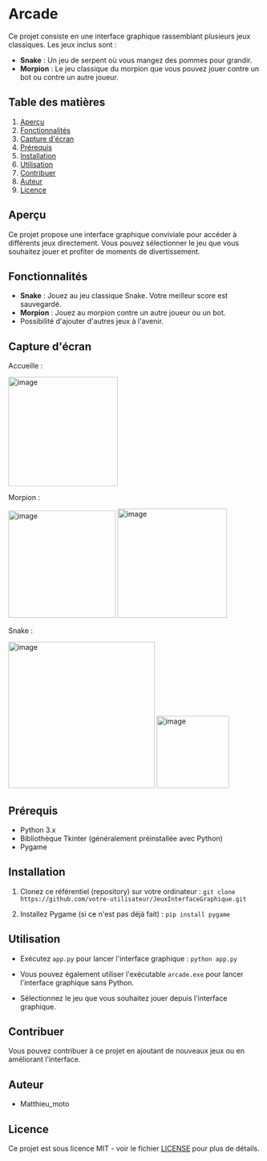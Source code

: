 # Arcade

Ce projet consiste en une interface graphique rassemblant plusieurs jeux classiques. Les jeux inclus sont :
- **Snake** : Un jeu de serpent où vous mangez des pommes pour grandir.
- **Morpion** : Le jeu classique du morpion que vous pouvez jouer contre un bot ou contre un autre joueur.

## Table des matières
1. [Aperçu](#aperçu)
2. [Fonctionnalités](#fonctionnalités)
3. [Capture d'écran](#capture-décran)
4. [Prérequis](#prérequis)
5. [Installation](#installation)
6. [Utilisation](#utilisation)
7. [Contribuer](#contribuer)
8. [Auteur](#auteur)
9. [Licence](#licence)

## Aperçu
Ce projet propose une interface graphique conviviale pour accéder à différents jeux directement. Vous pouvez sélectionner le jeu que vous souhaitez jouer et profiter de moments de divertissement.

## Fonctionnalités
- **Snake** : Jouez au jeu classique Snake. Votre meilleur score est sauvegardé.
- **Morpion** : Jouez au morpion contre un autre joueur ou un bot.
- Possibilité d'ajouter d'autres jeux à l'avenir.

## Capture d'écran
Accueille :

<img width="218" alt="image" src="https://github.com/Matthieumoto/Arcade/assets/136125610/c26be02f-c7e2-4904-a117-85959ddb45a2">

Morpion :

<img width="214" alt="image" src="https://github.com/Matthieumoto/Arcade/assets/136125610/7b19e792-8196-476b-9d55-f0f724f76ef0">
<img width="218" alt="image" src="https://github.com/Matthieumoto/Arcade/assets/136125610/9fae03a3-61bc-4ccf-8932-0d3f99ec8b62">

Snake :

<img width="292" alt="image" src="https://github.com/Matthieumoto/Arcade/assets/136125610/20cca9a1-5dc3-44ec-a92e-e6419db5e0ef">
<img width="144" alt="image" src="https://github.com/Matthieumoto/Arcade/assets/136125610/036828a3-f141-48ba-8a6b-607f75e6d5d7">

## Prérequis
- Python 3.x
- Bibliothèque Tkinter (généralement préinstallée avec Python)
- Pygame

## Installation
1. Clonez ce référentiel (repository) sur votre ordinateur :
`git clone https://github.com/votre-utilisateur/JeuxInterfaceGraphique.git`

2. Installez Pygame (si ce n'est pas déjà fait) :
`pip install pygame`

## Utilisation
- Exécutez `app.py` pour lancer l'interface graphique :
`python app.py`

- Vous pouvez également utiliser l'exécutable `arcade.exe` pour lancer l'interface graphique sans Python.
- Sélectionnez le jeu que vous souhaitez jouer depuis l'interface graphique.

## Contribuer
Vous pouvez contribuer à ce projet en ajoutant de nouveaux jeux ou en améliorant l'interface.

## Auteur
- Matthieu_moto

## Licence
Ce projet est sous licence MIT - voir le fichier [LICENSE](LICENSE) pour plus de détails.

